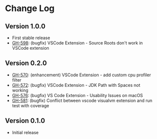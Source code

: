 # Change Log

## Version 1.0.0
* First stable release
* [GH-598](https://github.com/oracle/visualvm/issues/598): (bugfix) VSCode Extension - Source Roots don't work in VSCode extension

## Version 0.2.0
* [GH-570](https://github.com/oracle/visualvm/issues/570): (enhancement) VSCode Extension - add custom cpu profiler filter
* [GH-572](https://github.com/oracle/visualvm/issues/572): (bugfix) VSCode Extension - JDK Path with Spaces not working
* [GH-576](https://github.com/oracle/visualvm/issues/576): (bugfix) VS Code Extension - Usability Issues on macOS
* [GH-581](https://github.com/oracle/visualvm/issues/581): (bugfix) Conflict between vscode visualvm extension and run test with coverage

## Version 0.1.0
* Initial release
